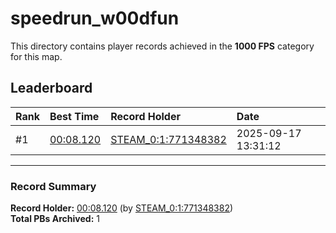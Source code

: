# speedrun_w00dfun

This directory contains player records achieved in the **1000 FPS** category for this map.

## Leaderboard

| Rank | Best Time | Record Holder | Date                |
| :--- | :-------- | :------------ | :------------------ |
| #1   | [00:08.120](./00008120_STEAM_0_1_771348382_20250917-133112.zip) | [STEAM_0:1:771348382](https://speedrun16.com/profile/STEAM_0:1:771348382)   | 2025-09-17 13:31:12 |

---

### Record Summary
**Record Holder:** [00:08.120](./00008120_STEAM_0_1_771348382_20250917-133112.zip) (by [STEAM_0:1:771348382](https://speedrun16.com/profile/STEAM_0:1:771348382))  
**Total PBs Archived:** 1